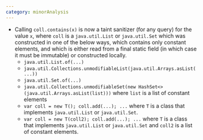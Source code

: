 ```yaml
---
category: minorAnalysis
---
```

* Calling `coll.contains(x)` is now a taint sanitizer (for any query) for the value `x`, where `coll` is a `java.util.List` or `java.util.Set` which was constructed in one of the below ways, which contains only constant elements, and which is either read from a final static field (in which case it must be immutable) or constructed locally.
  * `java.util.List.of(...)`
  * `java.util.Collections.unmodifiableList(java.util.Arrays.asList(...))`
  * `java.util.Set.of(...)`
  * `java.util.Collections.unmodifiableSet(new HashSet<>(java.util.Arrays.asList(list)))` where `list` is a list of constant elements
  * `var coll = new T(); coll.add(...); ...` where `T` is a class that implements `java.util.List` or `java.util.Set`.
  * `var coll = new T(coll2); coll.add(...); ...` where `T` is a class that implements `java.util.List` or `java.util.Set` and `coll2` is a list of constant elements.
